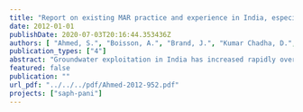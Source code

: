 ```yaml
---
title: "Report on existing MAR practice and experience in India, especially in Chennai, Maheshwaram, Raipur"
date: 2012-01-01
publishDate: 2020-07-03T20:16:44.353436Z
authors: [ "Ahmed, S.", "Boisson, A.", "Brand, J.", "Kumar Chadha, D.", "Ghosh, N. C.", "GrÃ¼tzmacher, G.", "Kumar, S.", "Lakshmanan, E.", "NÃ¤ttorp, A.", "sprenger", "Wintgens, T." ]
publication_types: ["4"]
abstract: "Groundwater exploitation in India has increased rapidly over the last 50 years as reflected by the growth of the number of groundwater abstraction structures (from 3.9 million in 1951 to 18.5 million in 1990) and shallow tube wells (from 3000 in 1951 to 8.5 million in 1990) (Muralidharan, 1998; Singh & Singh, 2002).Today groundwater is the source for more than 85 % of India’s rural domestic water requirements, 50 % of urban water and more than 50 % of irrigation demand. The increase in demand in the last 50 years has led to declining water tables in many parts of the country. For example, 15% of the assessment units (Blocks/Mandals/Talukas) have groundwater extraction in excess of the net annual recharge (Central Ground Water Board, 2007). According to Rodell et al. (2009), the extent of groundwater depletion between 2002 and 2008 was 109 km3, which is about half the capacity of India’s total surface-water reservoirs."
featured: false
publication: ""
url_pdf: "../../../pdf/Ahmed-2012-952.pdf"
projects: ["saph-pani"]
---
```


